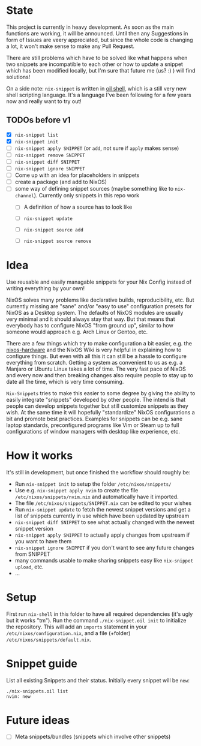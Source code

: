 # State

This project is currently in heavy development. As soon as the main functions are working, it will be announced.
Until then any Suggestions in form of Issues are veery appreciated, but since the whole code is changing a lot, it won't make sense to make any Pull Request.

There are still problems which have to be solved like what happens when two snippets are incompatible to each other or how to update a snippet which has been modified locally, but I'm sure that future me (us? :) ) will find solutions!

On a side note: `nix-snippet` is written in [oil shell](https://www.oilshell.org/), which is a still very new shell scripting language. It's a language I've been following for a few years now and really want to try out!

## TODOs before v1

- [x] `nix-snippet list`
- [x] `nix-snippet init`
- [ ] `nix-snippet apply SNIPPET` (or `add`, not sure if `apply` makes sense)
- [ ] `nix-snippet remove SNIPPET`
- [ ] `nix-snippet diff SNIPPET`
- [ ] `nix-snippet ignore SNIPPET`
- [ ] Come up with an idea for placeholders in snippets
- [ ] create a package (and add to NixOS)
- [ ] some way of defining snippet sources (maybe something like to `nix-channel`). Currently only snippets in this repo work
  - [ ] A definition of how a source has to look like
  - [ ] `nix-snippet update`
  - [ ] `nix-snippet source add`
  - [ ] `nix-snippet source remove`


# Idea

Use reusable and easily managable snippets for your Nix Config instead of writing everything by your own!

NixOS solves many problems like declarative builds, reproducibility, etc. But currently missing are "sane" and/or "easy to use" configuration presets for NixOS as a Desktop system.
The defaults of NixOS modules are usually very minimal and it should always stay that way. But that means that everybody has to configure NixOS "from ground up", similar to how someone would approach e.g. Arch Linux or Gentoo, etc.

There are a few things which try to make configuration a bit easier, e.g. the [nixos-hardware](https://github.com/NixOS/nixos-hardware) and the NixOS Wiki is very helpful in explaining how to configure things.
But even with all this it can still be a hassle to configure everything from scratch. Getting a system as convenient to us as e.g. a Manjaro or Ubuntu Linux takes a lot of time.
The very fast pace of NixOS and every now and then breaking changes also require people to stay up to date all the time, which is very time consuming.

`Nix-Snippets` tries to make this easier to some degree by giving the ability to easily integrate "snippets" developed by other people. The intend is that people can develop snippets together but still customize snippets as they wish.
At the same time it will hopefully "standardize" NixOS configurations a bit and promote best practices.
Examples for snippets can be e.g. sane laptop standards, preconfigured programs like Vim or Steam up to full configurations of window managers with desktop like experience, etc.

# How it works

It's still in development, but once finished the workflow should roughly be:

- Run `nix-snippet init` to setup the folder `/etc/nixos/snippets/`
- Use e.g. `nix-snippet apply nvim` to create the file `/etc/nixos/snippets/nvim.nix` and automatically have it imported.
- The file `/etc/nixos/snippets/SNIPPET.nix` can be edited to your wishes
- Run `nix-snippet update` to fetch the newest snippet versions and get a list of snippets currently in use which have been updated by upstream
- `nix-snippet diff SNIPPET` to see what actually changed with the newest snippet version
- `nix-snippet apply SNIPPET` to actually apply changes from upstream if you want to have them
- `nix-snippet ignore SNIPPET` if you don't want to see any future changes from SNIPPET
- many commands usable to make sharing snippets easy like `nix-snippet upload`, etc.
- ...

# Setup

First run `nix-shell` in this folder to have all required dependencies (it's ugly but it works "tm").
Run the command `./nix-snippet.oil init` to initialize the repository.
This will add an `imports` statement in your `/etc/nixos/configuration.nix`, and a file (+folder) `/etc/nixos/snippets/default.nix`.

# Snippet guide

List all existing Snippets and their status. Initially every snippet will be `new`:

```
./nix-snippets.oil list
nvim: new
```

# Future ideas

- [ ] Meta snippets/bundles (snippets which involve other snippets)
